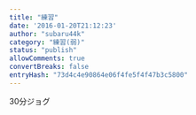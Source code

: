 ```yaml
---
title: "練習"
date: '2016-01-20T21:12:23'
author: "subaru44k"
category: "練習(弱)"
status: "publish"
allowComments: true
convertBreaks: false
entryHash: "73d4c4e90864e06f4fe5f4f47b3c5800"
---
```

30分ジョグ
